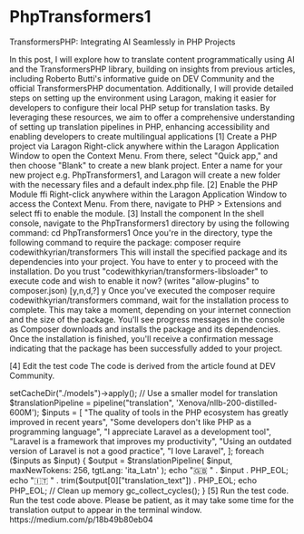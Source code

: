 # PhpTransformers1
TransformersPHP: Integrating AI Seamlessly in PHP Projects

In this post, I will explore how to translate content programmatically using AI and the TransformersPHP library, building on insights from previous articles, including Roberto Butti's informative guide on DEV Community and the official TransformersPHP documentation. Additionally, I will provide detailed steps on setting up the environment using Laragon, making it easier for developers to configure their local PHP setup for translation tasks. By leveraging these resources, we aim to offer a comprehensive understanding of setting up translation pipelines in PHP, enhancing accessibility and enabling developers to create multilingual applications
[1] Create a PHP project via Laragon
Right-click anywhere within the Laragon Application Window to open the Context Menu. From there, select "Quick app," and then choose "Blank" to create a new blank project.
Enter a name for your new project e.g. PhpTransformers1, and Laragon will create a new folder with the necessary files and a default index.php file.
[2] Enable the PHP Module ffi
Right-click anywhere within the Laragon Application Window to access the Context Menu. From there, navigate to PHP > Extensions and select ffi to enable the module.
[3] Install the component
In the shell console, navigate to the PhpTransformers1 directory by using the following command:
cd PhpTransformers1
Once you're in the directory, type the following command to require the package:
composer require codewithkyrian/transformers
This will install the specified package and its dependencies into your project.
You have to enter y to proceed with the installation.
Do you trust "codewithkyrian/transformers-libsloader" to execute code and wish to enable it now? (writes "allow-plugins" to composer.json) [y,n,d,?] y
Once you've executed the composer require codewithkyrian/transformers command, wait for the installation process to complete. This may take a moment, depending on your internet connection and the size of the package. You'll see progress messages in the console as Composer downloads and installs the package and its dependencies. Once the installation is finished, you'll receive a confirmation message indicating that the package has been successfully added to your project.

[4] Edit the test code
The code is derived from the article found at DEV Community.
<?php
require "./vendor/autoload.php";

// Enable garbage collection
gc_enable();

use Codewithkyrian\Transformers\Transformers;
use function Codewithkyrian\Transformers\Pipelines\pipeline;

Transformers::setup()->setCacheDir("./models")->apply();

// Use a smaller model for translation
$translationPipeline = pipeline("translation", 'Xenova/nllb-200-distilled-600M');

$inputs = [
    "The quality of tools in the PHP ecosystem has greatly improved in recent years",
    "Some developers don't like PHP as a programming language",
    "I appreciate Laravel as a development tool",
    "Laravel is a framework that improves my productivity",
    "Using an outdated version of Laravel is not a good practice",
    "I love Laravel",
];

foreach ($inputs as $input) {
    $output = $translationPipeline(
        $input,
        maxNewTokens: 256,
        tgtLang: 'ita_Latn'
    );
    echo "🇬🇧 " . $input . PHP_EOL;
    echo "🇮🇹 " . trim($output[0]["translation_text"]) . PHP_EOL;
    echo PHP_EOL;

    // Clean up memory
    gc_collect_cycles();
}

[5] Run the test code.
Run the test code above. Please be patient, as it may take some time for the translation output to appear in the terminal window.

https://medium.com/p/18b49b80eb04


